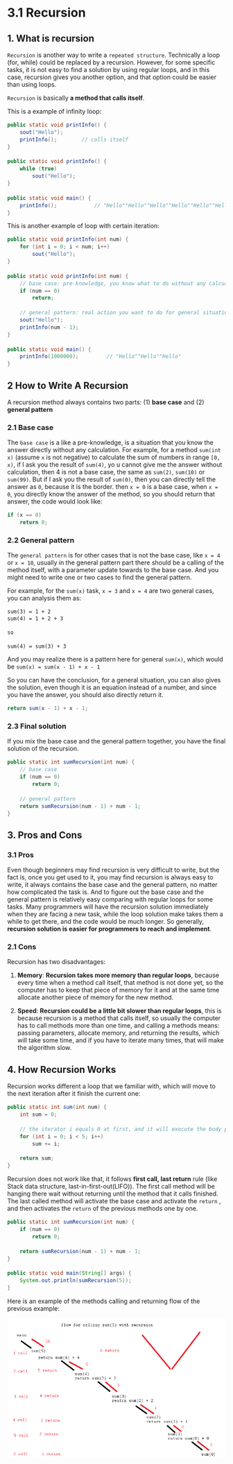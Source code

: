 # 3.1 Recursion

## 1. What is recursion

`Recursion` is another way to write a `repeated structure`. Technically a loop (for, while) could be replaced by a recursion. However, for some specific tasks, it is not easy to find a solution by using regular loops, and in this case, recursion gives you another option, and that option could be easier than using loops.

`Recursion` is basically **a method that calls itself**.

This is a example of infinity loop:

```java
public static void printInfo() {
    sout("Hello");
    printInfo();		// calls itself
}

public static void printInfo() {
    while (true)
        sout("Hello");
}

public static void main() {
    printInfo();			// "Hello""Hello""Hello""Hello""Hello""Hello""Hello""Hello""Hello""Hello""Hello"...
}
```

This is another example of loop with certain iteration:

```java
public static void printInfo(int num) {
    for (int i = 0; i < num; i++)
        sout("Hello");
}

public static void printInfo(int num) {
    // base case: pre-knowledge, you know what to do without any calcualtion
    if (num == 0)
        return;

    // general pattern: real action you want to do for general situation, and you should call the method itself with an update in this part,
    sout("Hello");
    printInfo(num - 1);
}

public static void main() {
    printInfo(1000000);			// "Hello""Hello""Hello"
}
```

## 2 How to Write A Recursion

A recursion method always contains two parts: (1) **base case** and (2) **general pattern**

### 2.1 Base case

The `base case` is a like a pre-knowledge, is a situation that you know the answer directly without any calculation. For example, for a method `sum(int x)` (assume `x` is not negative) to calculate the sum of numbers in range `[0, x)`, if I ask you the result of `sum(4)`, yo u cannot give me the answer without calculation, then 4 is not a base case, the same as `sum(2)`, `sum(10)` or `sum(99)`. But if I ask you the result of `sum(0)`, then you can directly tell the answer as `0`, because it is the border. then `x = 0` is a base case, when `x = 0`, you directly know the answer of the method, so you should return that answer, the code would look like:

```java
if (x == 0)
    return 0;
```

### 2.2 General pattern

The `general pattern` is for other cases that is not the base case, like `x = 4` or `x = 10`, usually in the general pattern part there should be a calling of the method itself, with a parameter update towards to the base case. And you might need to write one or two cases to find the general pattern.

For example, for the `sum(x)` task, `x = 3` and `x = 4` are two general cases, you can analysis them as:

```
sum(3) = 1 + 2
sum(4) = 1 + 2 + 3

so

sum(4) = sum(3) + 3
```

And you may realize there is a pattern here for general `sum(x)`, which would be `sum(x) = sum(x - 1) + x - 1`

So you can have the conclusion, for a general situation, you can also gives the solution, even though it is an equation instead of a number, and since you have the answer, you should also directly return it.

```java
return sum(x - 1) + x - 1;
```

### 2.3 Final solution

If you mix the base case and the general pattern together, you have the final solution of the recursion.

```java
public static int sumRecursion(int num) {
    // base case
    if (num == 0)
        return 0;

    // general pattern
    return sumRecursion(num - 1) + num - 1;
}
```

## 3. Pros and Cons

### 3.1 Pros

Even though beginners may find recursion is very difficult to write, but the fact is, once you get used to it, you may find recursion is always easy to write, it always contains the base case and the general pattern, no matter how complicated the task is. And to figure out the base case and the general pattern is relatively easy comparing with regular loops for some tasks. Many programmers will have the recursion solution immediately when they are facing a new task, while the loop solution make takes them a while to get there, and the code would be much longer. So generally, **recursion solution is easier for programmers to reach and implement**.

### 2.1 Cons

Recursion has two disadvantages:

1. **Memory**: **Recursion takes more memory than regular loops**, because every time when a method call itself, that method is not done yet, so the computer has to keep that piece of memory for it and at the same time allocate another piece of memory for the new method.

2. **Speed**: **Recursion could be a little bit slower than regular loops**, this is because recursion is a method that calls itself, so usually the computer has to call methods more than one time, and calling a methods means: passing parameters, allocate memory, and returning the results, which will take some time, and if you have to iterate many times, that will make the algorithm slow.

## 4. How Recursion Works

Recursion works different a loop that we familiar with, which will move to the next iteration after it finish the current one:

```java
public static int sum(int num) {
    int sum = 0;

    // the iterator i equals 0 at first, and it will execute the body part of the for loop, once it is finished (adding 0 to the sum), it will move on to the next iteration.
    for (int i = 0; i < 5; i++)
        sum += i;

    return sum;
}
```

Recursion does not work like that, it follows **first call, last return** rule (like Stack data structure, last-in-first-out(LIFO)). The first call method will be hanging there wait without returning until the method that it calls finished. The last called method will activate the base case and activate the `return` , and then activates the `return` of the previous methods one by one.

```java
public static int sumRecursion(int num) {
    if (num == 0)
        return 0;

    return sumRecursion(num - 1) + num - 1;
}

public static void main(String[] args) {
    System.out.println(sumRecursion(5));
}
```

Here is an example of the methods calling and returning flow of the previous example:

![](imgs/Chapter3/flow.png)
